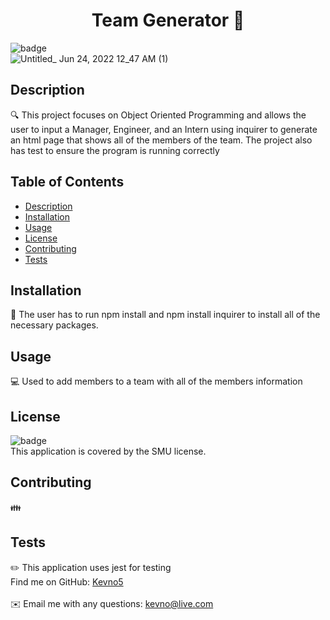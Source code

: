 <h1 align="center">Team Generator 👋</h1>

![badge](https://img.shields.io/badge/license-SMU-red)<br />
![Untitled_ Jun 24, 2022 12_47 AM (1)](https://user-images.githubusercontent.com/98129363/175473921-4f029757-1380-4beb-a961-71376591a174.gif)

## Description
🔍 This project focuses on Object Oriented Programming and allows the user to input a Manager, Engineer, and an Intern using inquirer to generate an html page that shows all of the members of the team. The project also has test to ensure the program is running correctly
## Table of Contents
- [Description](#description)
- [Installation](#installation)
- [Usage](#usage)
- [License](#license)
- [Contributing](#contributing)
- [Tests](#tests)

## Installation
💾 The user has to run npm install and npm install inquirer to install all of the necessary packages.
## Usage
💻 Used to add members to a team with all of the members information
## License
![badge](https://img.shields.io/badge/license-SMU-red)
<br />
This application is covered by the SMU license. 
## Contributing
👪 
## Tests
✏️ This application uses jest for testing
<br />
Find me on GitHub: [Kevno5](https://github.com/Kevno5)<br />
<br />
✉️ Email me with any questions: kevno@live.com<br /><br />

  
